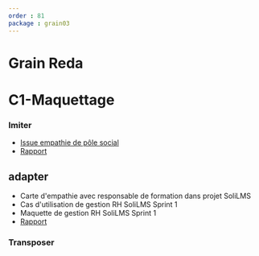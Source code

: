 ```yaml
---
order : 81
package : grain03
---
```


# Grain Reda

# C1-Maquettage

### Imiter

- [Issue empathie de pôle social](https://github.com/cnmh/besoin/issues/118)
- [Rapport](https://cnmh.github.io/besoin/empathie-ergotherapeute/rapport.html)

## adapter

- Carte d'empathie avec responsable de formation dans projet SoliLMS
- Cas d'utilisation de gestion RH SoliLMS Sprint 1
- Maquette de gestion RH SoliLMS Sprint 1
- [Rapport]()

### Transposer
